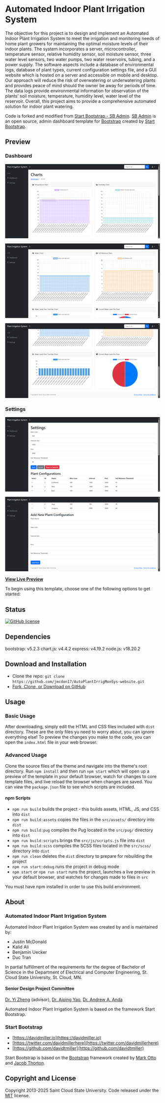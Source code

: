 # Automated Indoor Plant Irrigation System

The objective for this project is to design and implement an Automated Indoor Plant Irrigation System to meet the irrigation and monitoring needs of home plant growers for maintaining the optimal moisture levels of their indoor plants. The system incorporates a server, microcontroller, temperature sensor, relative humidity sensor, soil moisture sensor, three water level sensors, two water pumps, two water reservoirs, tubing, and a power supply. The software aspects include a database of environmental logs, database of plant types, current configuration settings file, and a GUI website which is hosted on a server and accessible on mobile and desktop. Our approach will reduce the risk of overwatering or underwatering plants and provides peace of mind should the owner be away for periods of time. The data logs provide environmental information for observation of the plants’ soil moisture, temperature, humidity level, water level of the reservoir. Overall, this project aims to provide a comprehensive automated solution for indoor plant watering.

Code is forked and modified from [Start Bootstrap - SB Admin](https://startbootstrap.com/template/sb-admin/). [SB Admin](https://startbootstrap.com/template/sb-admin/) is an open source, admin dashboard template for [Bootstrap](https://getbootstrap.com/) created by [Start Bootstrap](https://startbootstrap.com/).

## Preview

### Dashboard

![1739249910950](image/README/1739249910950.png)

![1739249915349](image/README/1739249915349.png)

![1739249925332](image/README/1739249925332.png)

### Settings

![1739249935731](image/README/1739249935731.png)

![1739249940117](image/README/1739249940117.png)

**[View Live Preview](https://jmcdon17.github.io/AutoPlantIrrigMonSys-website/dist/)**

To begin using this template, choose one of the following options to get started:

## Status

[![GitHub license](https://img.shields.io/badge/license-MIT-blue.svg)](https://raw.githubusercontent.com/StartBootstrap/startbootstrap-sb-admin/master/LICENSE)

## Dependencies

bootstrap: v5.2.3
chart.js: v4.4.2
express: v4.19.2
node.js: v18.20.2

## Download and Installation

* Clone the repo: `git clone https://github.com/jmcdon17/AutoPlantIrrigMonSys-website.git`
* [Fork, Clone, or Download on GitHub](https://github.com/jmcdon17/AutoPlantIrrigMonSys-website)

## Usage

### Basic Usage

After downloading, simply edit the HTML and CSS files included with `dist` directory. These are the only files yu need to worry about, you can ignore everything else! To preview the changes you make to the code, you can open the `index.html` file in your web browser.

### Advanced Usage

Clone the source files of the theme and navigate into the theme's root directory. Run `npm install` and then run `npm start` which will open up a preview of the template in your default browser, watch for changes to core template files, and live reload the browser when changes are saved. You can view the `package.json` file to see which scripts are included.

#### npm Scripts

* `npm run build` builds the project - this builds assets, HTML, JS, and CSS into `dist`
* `npm run build:assets` copies the files in the `src/assets/` directory into `dist`
* `npm run build:pug` compiles the Pug located in the `src/pug/` directory into `dist`
* `npm run build:scripts` brings the `src/js/scripts.js` file into `dist`
* `npm run build:scss` compiles the SCSS files located in the `src/scss/` directory into `dist`
* `npm run clean` deletes the `dist` directory to prepare for rebuilding the project
* `npm run start:debug` runs the project in debug mode
* `npm start` or `npm run start` runs the project, launches a live preview in your default browser, and watches for changes made to files in `src`

You must have npm installed in order to use this build environment.

## About

### Automated Indoor Plant Irrigation System

Automated Indoor Plant Irrigation System was created by and is maintained by:

* Justin McDonald
* Kalid Ali
* Benjamin Uecker
* Duc Tran

In partial fulfillment of the requirements for the degree of Bachelor of Science in the Department of Electrical and Computer Engineering, St. Cloud State University, St. Cloud, MN.

#### Senior Design Project Committee

[Dr. Yi Zheng](https://web.stcloudstate.edu/zheng/) (advisor), [Dr. Aiping Yao](https://www.stcloudstate.edu/ece/faculty-staff.aspx), [Dr. Andrew A. Anda](https://www.stcloudstate.edu/csit/faculty-staff.aspx)

Automated Indoor Plant Irrigation System is based on the framework Start Bootstrap.

### Start Bootstrap

* [https://davidmiller.io](https://davidmiller.io)
* [https://twitter.com/davidmillerhere](https://twitter.com/davidmillerhere)
* [https://github.com/davidtmiller](https://github.com/davidtmiller)

Start Bootstrap is based on the [Bootstrap](https://getbootstrap.com/) framework created by [Mark Otto](https://twitter.com/mdo) and [Jacob Thorton](https://twitter.com/fat).

## Copyright and License

Copyright 2013-2025 Saint Cloud State University. Code released under the [MIT](https://github.com/StartBootstrap/startbootstrap-sb-admin/blob/master/LICENSE) license.
